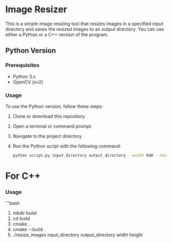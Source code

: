 # Image Resizer

This is a simple image resizing tool that resizes images in a specified input directory and saves the resized images to an output directory. You can use either a Python or a C++ version of the program.

## Python Version

### Prerequisites

- Python 3.x
- OpenCV (cv2)

### Usage

To use the Python version, follow these steps:

1. Clone or download this repository.

2. Open a terminal or command prompt.

3. Navigate to the project directory.

4. Run the Python script with the following command:

   ```bash
   python script.py input_directory output_directory --width 640 --height 480


# For C++ 
### Usage
'''bash
1.  mkdir build
2.  cd build
3.  cmake ..
4.  cmake --build .
5.  ./resize_images input_directory output_directory width height

